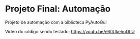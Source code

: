 # Projeto Final: Automação
Projeto de automação com a biblioteca PyAutoGui

Video do código sendo testado: https://youtu.be/e60UkehoDLU

